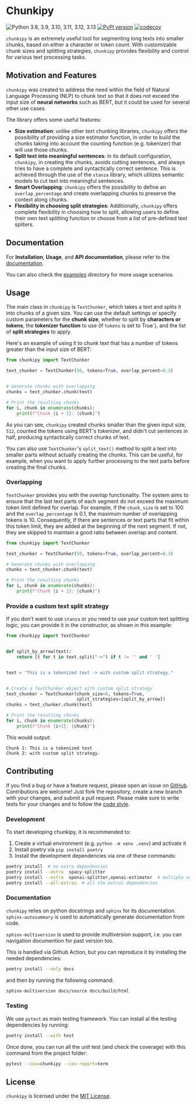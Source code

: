 # Chunkipy

![Python 3.8, 3.9, 3.10, 3.11, 3.12, 3.13](https://img.shields.io/badge/python-3.8%2C%203.9%2C%203.10%2C%203.11%2C%203.12%2C%203.13-blue.svg)
[![PyPI version](https://badge.fury.io/py/chunkipy.svg)](https://badge.fury.io/py/chunkipy)
[![codecov](https://codecov.io/gh/gioelecrispo/chunkipy/graph/badge.svg?token=2A7KQ87Q62)](https://codecov.io/gh/gioelecrispo/chunkipy)


`chunkipy` is an extremely useful tool for segmenting long texts into smaller chunks, based on either a character or token count. With customizable chunk sizes and splitting strategies, `chunkipy` provides flexibility and control
for various text processing tasks.

## Motivation and Features
`chunkipy` was created to address the need within the field of Natural Language Processing (NLP) to chunk text so that it does not exceed the input size of **neural networks** such as BERT, but it could be used for several other use cases.

The library offers some useful features:
- **Size estimation**: unlike other text chunking libraries, `chunkipy` offers the possibility of providing a size estimator function, in order to build the chunks taking into account the  counting function (e.g. tokenizer) that will use those chunks.
- **Split text into meaningful sentences**: in its default configuration, `chunkipy`,
  in creating the chunks, avoids cutting sentences, and always tries to have a complete and syntactically correct sentence.
  This is achieved through the use of the `stanza` library, which utilizes semantic models to cut text
  into meaningful sentences.
- **Smart Overlapping**: `chunkipy` offers the possibility to define an `overlap_percentage` and create overlapping chunks to
  preserve the context along chunks. 
- **Flexibility in choosing split strategies**: Additionally, `chunkipy` offers complete flexibility in choosing how to split, allowing users to define their own text splitting function or choose from a list of pre-defined text spliters.

## Documentation
For **Installation**, **Usage**, and **API documentation**, please refer to the [documentation](https://chunkipy.gioelecrispo.github.io).

You can also check the [examples](https://chunkipy.gioelecrispo.github.io/examples) directory for more usage scenarios.


## Usage
The main class in `chunkipy` is `TextChunker`, which takes a text and splits it into chunks of a given size.
You can use the default settings or specify custom parameters for the **chunk size**,
whether to split by **characters or tokens**, the **tokenizer function** to use (if `tokens` is set to True`), and the list of **split strategies** to apply.

Here's an example of using it to chunk text that has a number of tokens
greater than the input size of BERT:

```python
from chunkipy import TextChunker

text_chunker = TextChunker(50, tokens=True, overlap_percent=0.3)


# Generate chunks with overlapping
chunks = text_chunker.chunk(text)

# Print the resulting chunks
for i, chunk in enumerate(chunks):
    print(f"Chunk {i + 1}: {chunk}")
```

As you can see, `chunkipy` created chunks smaller than the given input size,
`512`, counted the tokens using BERT's tokenizer, and didn't cut sentences in half,
producing syntactically correct chunks of text.

You can also use `TextChunker`'s `split_text()` method to split a text into smaller parts without actually creating the chunks.
This can be useful, for example, when you want to apply further processing to
the text parts before creating the final chunks.

### Overlapping
`TextChunker` provides you with the *overlap* functionality.
The system aims to ensure that the last text parts of each segment do not exceed the maximum token limit defined for overlap. 
For example, if the `chunk_size` is set to 100 and the `overlap_percentage` is 0.1, the maximum number of overlapping tokens is 10. 
Consequently, if there are sentences or text parts that fit within this token limit, they are added at the beginning of the next segment. 
If not, they are skipped to maintain a good ratio between overlap and content. 

```python
from chunkipy import TextChunker

text_chunker = TextChunker(50, tokens=True, overlap_percent=0.3)

# Generate chunks with overlapping
chunks = text_chunker.chunk(text)

# Print the resulting chunks
for i, chunk in enumerate(chunks):
    print(f"Chunk {i + 1}: {chunk}")
```


### Provide a custom text split strategy
If you don't want to use `stanza` or you need to use your custom text splitting logic,
you can provide it in the constructor, as shown in this example:

```python
from chunkipy import TextChunker


def split_by_arrow(text):
    return [t for t in text.split("->") if t != '' and ' ']


text = "This is a tokenized text -> with custom split strategy."


# Create a TextChunker object with custom split strategy
text_chunker = TextChunker(chunk_size=8, tokens=True,
                           split_strategies=[split_by_arrow])
chunks = text_chunker.chunk(text)

# Print the resulting chunks
for i, chunk in enumerate(chunks):
    print(f"Chunk {i+1}: {chunk}")
```

This would output:

```
Chunk 1: This is a tokenized text
Chunk 2: with custom split strategy.
```

## Contributing
If you find a bug or have a feature request, please open an issue on [GitHub](https://github.com/gioelecrispo/chunkipy/issues).
Contributions are welcome! Just fork the repository, create a new branch with your changes, and submit a pull request. Please make sure to write tests for your changes and to follow the [code style](https://www.python.org/dev/peps/pep-0008/).


### Development 
To start developing chunkipy, it is recommended to: 

1. Create a virtual environment (e.g. `python -m venv .venv`) and activate it
2. Install poetry via `pip install poetry`
3. Install the development dependencies via one of these commands:

```bash
poetry install  # no extra dependencies
poetry install --extra  spacy-splitter
poetry install --extra  openai-splitter,openai-estimator  # multiple extras dependencies
poetry install --all-extras  # all the extras dependencies
```


### Documentation
`chunkipy` relies on python docstrings and `sphinx` for its documentation.
`sphinx-autosummary` is used to automatically generate documentation from code.

`sphinx-multiversion` is used to provide multiversion support, i.e. you can navigation documention for past version too.

This is handled via Github Action, but you can reproduce it by installing the needed dependencies:

```bash
poetry install --only docs
```

and then by running the following command:
```bash
sphinx-multiversion docs/source docs/build/html
```


### Testing
We use `pytest` as main testing framework. 
You can install al the testing dependencies by running: 

```bash
poetry install --with test
```

Once done, you can run all the unit test (and check the coverage) with this command from the project folder:

```bash
pytest --cov=chunkipy --cov-report=term
```


## License
`chunkipy` is licensed under the [MIT License](https://opensource.org/licenses/MIT).
